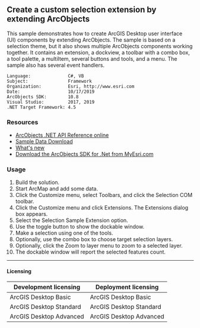 ## Create a custom selection extension by extending ArcObjects

  <div xmlns="http://www.w3.org/1999/xhtml">This sample demonstrates how to create ArcGIS Desktop user interface (UI) components by extending ArcObjects. The sample is based on a selection theme, but it also shows multiple ArcObjects components working together. It contains an extension, a dockview, a toolbar with a combo box, a tool palette, a multiItem, several buttons and tools, and a menu. The sample also has several event handlers.</div>  


<!-- TODO: Fill this section below with metadata about this sample-->
```
Language:              C#, VB
Subject:               Framework
Organization:          Esri, http://www.esri.com
Date:                  10/17/2019
ArcObjects SDK:        10.8
Visual Studio:         2017, 2019
.NET Target Framework: 4.5
```

### Resources

* [ArcObjects .NET API Reference online](http://desktop.arcgis.com/en/arcobjects/latest/net/webframe.htm)  
* [Sample Data Download](../../releases)  
* [What's new](http://desktop.arcgis.com/en/arcobjects/latest/net/webframe.htm#91cabc68-2271-400a-8ff9-c7fb25108546.htm)  
* [Download the ArcObjects SDK for .Net from MyEsri.com](https://my.esri.com/)  

### Usage
1. Build the solution.  
1. Start ArcMap and add some data.  
1. Click the Customize menu, select Toolbars, and click the Selection COM toolbar.  
1. Click the Customize menu and click Extensions. The Extensions dialog box appears.  
1. Select the Selection Sample Extension option.  
1. Use the toggle button to show the dockable window.  
1. Make a selection using one of the tools.  
1. Optionally, use the combo box to choose target selection layers.  
1. Optionally, click the Zoom to layer menu to zoom to a selected layer.  
1. The dockable window will report the selected features count.  









---------------------------------

#### Licensing  
| Development licensing | Deployment licensing | 
| ------------- | ------------- | 
| ArcGIS Desktop Basic | ArcGIS Desktop Basic |  
| ArcGIS Desktop Standard | ArcGIS Desktop Standard |  
| ArcGIS Desktop Advanced | ArcGIS Desktop Advanced |  


